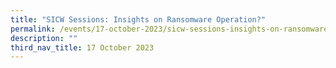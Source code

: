 ```yaml
---
title: "SICW Sessions: Insights on Ransomware Operation?"
permalink: /events/17-october-2023/sicw-sessions-insights-on-ransomware-operation/
description: ""
third_nav_title: 17 October 2023
---
```

